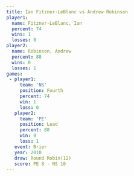 ```yaml
---
title: Ian Fitzner-LeBlanc vs Andrew Robinson
player1:                    
  name: Fitzner-LeBlanc, Ian
  percent: 74               
  wins: 1                   
  losses: 0                 
player2:                    
  name: Robinson, Andrew    
  percent: 88               
  wins: 0                   
  losses: 1                 
games:
 - player1:          
     team: 'NS'      
     position: Fourth
     percent: 74     
     win: 1          
     loss: 0         
   player2:        
     team: 'PE'    
     position: Lead
     percent: 88   
     win: 0        
     loss: 1       
   event: Brier         
   year: 2010           
   draw: Round Robin(12)
   score: PE 8 - NS 10  
---
```

